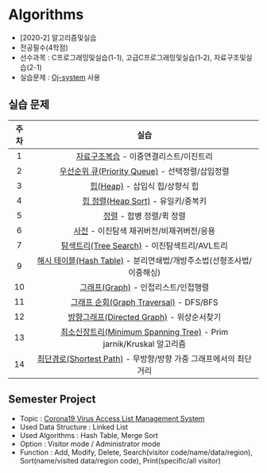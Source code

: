 # Algorithms
* [2020-2] 알고리즘및실습
* 전공필수(4학점)
* 선수과목 : C프로그래밍및실습(1-1), 고급C프로그래밍및실습(1-2), 자료구조및실습(2-1)
* 실습문제 : [Oj-system](https://ex-oj.sejong.ac.kr) 사용

## 실습 문제
| 주차 | 실습 | 
|:---:|:---:|
| 1 | [자료구조복습](https://github.com/MoonEeSun/Algorithms/tree/main/practice/01_DS_practice) - 이중연결리스트/이진트리  |
| 2 | [우선순위 큐(Priority Queue)](https://github.com/MoonEeSun/Algorithms/tree/main/practice/02_priority_Queue) - 선택정렬/삽입정렬  |
| 3 | [힙(Heap)](https://github.com/MoonEeSun/Algorithms/tree/main/practice/03_heap) - 삽입식 힙/상향식 힙  |
| 4 | [힙 정렬(Heap Sort)](https://github.com/MoonEeSun/Algorithms/tree/main/practice/04_heap_sort) - 유일키/중복키  |
| 5 | [정렬](https://github.com/MoonEeSun/Algorithms/tree/main/practice/05_sort) - 합병 정렬/퀵 정렬  |
| 6 | [사전](https://github.com/MoonEeSun/Algorithms/tree/main/practice/06_dictionary) - 이진탐색 재귀버전/비재귀버전/응용  |
| 7 | [탐색트리(Tree Search)](https://github.com/MoonEeSun/Algorithms/tree/main/practice/07_tree_search) - 이진탐색트리/AVL트리  |
| 9 | [해시 테이블(Hash Table)](https://github.com/MoonEeSun/Algorithms/tree/main/practice/09_hash_table) - 분리연쇄법/개방주소법(선형조사법/이중해싱)  |
| 10 | [그래프(Graph)](https://github.com/MoonEeSun/Algorithms/tree/main/practice/10_graph) - 인접리스트/인접행렬  |
| 11 | [그래프 순회(Graph Traversal)](https://github.com/MoonEeSun/Algorithms/tree/main/practice/11_graph_traversal) - DFS/BFS  |
| 12 | [방향그래프(Directed Graph)](https://github.com/MoonEeSun/Algorithms/tree/main/practice/12_directed_graph) - 위상순서찾기  |
| 13 | [최소신장트리(Minimum Spanning Tree)](https://github.com/MoonEeSun/Algorithms/tree/main/practice/13_minimum_spanning_tree) - Prim jarnik/Kruskal 알고리즘  |
| 14 | [최단경로(Shortest Path)](https://github.com/MoonEeSun/Algorithms/tree/main/practice/14_shortest_path) - 무방향/방향 가중 그래프에서의 최단거리  |

## Semester Project
* Topic : [Corona19 Virus Access List Management System](https://github.com/MoonEeSun/Algorithms/tree/main/semester_project)
* Used Data Structure : Linked List
* Used Algorithms : Hash Table, Merge Sort
* Option : Visitor mode / Administrator mode
* Function : Add, Modify, Delete, Search(visitor code/name/data/region), Sort(name/visited data/region code), Print(specific/all visitor)  
